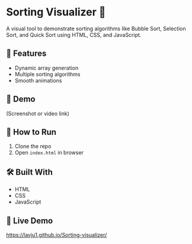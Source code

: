 # Sorting Visualizer 🔢

A visual tool to demonstrate sorting algorithms like Bubble Sort, Selection Sort, and Quick Sort using HTML, CSS, and JavaScript.

## 🔧 Features
- Dynamic array generation
- Multiple sorting algorithms
- Smooth animations

## 📸 Demo
(Screenshot or video link)

## 🚀 How to Run
1. Clone the repo
2. Open `index.html` in browser

## 🛠️ Built With
- HTML
- CSS
- JavaScript

## 📂 Live Demo
https://lavju1.github.io/Sorting-visualizer/
